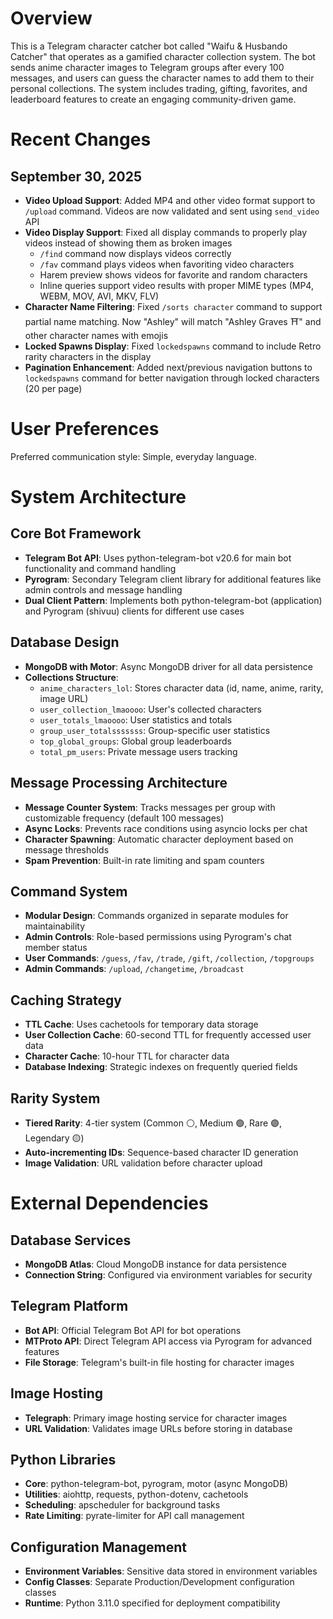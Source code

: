 # Overview

This is a Telegram character catcher bot called "Waifu & Husbando Catcher" that operates as a gamified character collection system. The bot sends anime character images to Telegram groups after every 100 messages, and users can guess the character names to add them to their personal collections. The system includes trading, gifting, favorites, and leaderboard features to create an engaging community-driven game.

# Recent Changes

## September 30, 2025
- **Video Upload Support**: Added MP4 and other video format support to `/upload` command. Videos are now validated and sent using `send_video` API
- **Video Display Support**: Fixed all display commands to properly play videos instead of showing them as broken images
  - `/find` command now displays videos correctly
  - `/fav` command plays videos when favoriting video characters
  - Harem preview shows videos for favorite and random characters
  - Inline queries support video results with proper MIME types (MP4, WEBM, MOV, AVI, MKV, FLV)
- **Character Name Filtering**: Fixed `/sorts character` command to support partial name matching. Now "Ashley" will match "Ashley Graves ⛩️" and other character names with emojis
- **Locked Spawns Display**: Fixed `lockedspawns` command to include Retro rarity characters in the display
- **Pagination Enhancement**: Added next/previous navigation buttons to `lockedspawns` command for better navigation through locked characters (20 per page)

# User Preferences

Preferred communication style: Simple, everyday language.

# System Architecture

## Core Bot Framework
- **Telegram Bot API**: Uses python-telegram-bot v20.6 for main bot functionality and command handling
- **Pyrogram**: Secondary Telegram client library for additional features like admin controls and message handling
- **Dual Client Pattern**: Implements both python-telegram-bot (application) and Pyrogram (shivuu) clients for different use cases

## Database Design
- **MongoDB with Motor**: Async MongoDB driver for all data persistence
- **Collections Structure**:
  - `anime_characters_lol`: Stores character data (id, name, anime, rarity, image URL)
  - `user_collection_lmaoooo`: User's collected characters
  - `user_totals_lmaoooo`: User statistics and totals
  - `group_user_totalsssssss`: Group-specific user statistics
  - `top_global_groups`: Global group leaderboards
  - `total_pm_users`: Private message users tracking

## Message Processing Architecture
- **Message Counter System**: Tracks messages per group with customizable frequency (default 100 messages)
- **Async Locks**: Prevents race conditions using asyncio locks per chat
- **Character Spawning**: Automatic character deployment based on message thresholds
- **Spam Prevention**: Built-in rate limiting and spam counters

## Command System
- **Modular Design**: Commands organized in separate modules for maintainability
- **Admin Controls**: Role-based permissions using Pyrogram's chat member status
- **User Commands**: `/guess`, `/fav`, `/trade`, `/gift`, `/collection`, `/topgroups`
- **Admin Commands**: `/upload`, `/changetime`, `/broadcast`

## Caching Strategy
- **TTL Cache**: Uses cachetools for temporary data storage
- **User Collection Cache**: 60-second TTL for frequently accessed user data
- **Character Cache**: 10-hour TTL for character data
- **Database Indexing**: Strategic indexes on frequently queried fields

## Rarity System
- **Tiered Rarity**: 4-tier system (Common ⚪️, Medium 🟢, Rare 🟣, Legendary 🟡)
- **Auto-incrementing IDs**: Sequence-based character ID generation
- **Image Validation**: URL validation before character upload

# External Dependencies

## Database Services
- **MongoDB Atlas**: Cloud MongoDB instance for data persistence
- **Connection String**: Configured via environment variables for security

## Telegram Platform
- **Bot API**: Official Telegram Bot API for bot operations
- **MTProto API**: Direct Telegram API access via Pyrogram for advanced features
- **File Storage**: Telegram's built-in file hosting for character images

## Image Hosting
- **Telegraph**: Primary image hosting service for character images
- **URL Validation**: Validates image URLs before storing in database

## Python Libraries
- **Core**: python-telegram-bot, pyrogram, motor (async MongoDB)
- **Utilities**: aiohttp, requests, python-dotenv, cachetools
- **Scheduling**: apscheduler for background tasks
- **Rate Limiting**: pyrate-limiter for API call management

## Configuration Management
- **Environment Variables**: Sensitive data stored in environment variables
- **Config Classes**: Separate Production/Development configuration classes
- **Runtime**: Python 3.11.0 specified for deployment compatibility